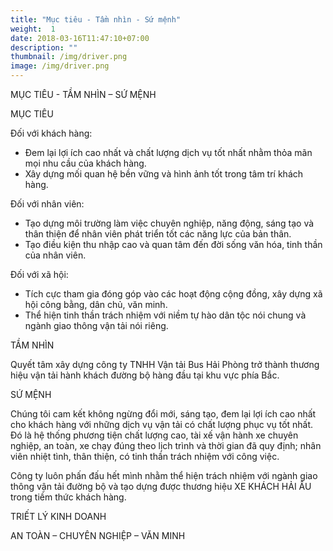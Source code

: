 ```yaml
---
title: "Mục tiêu - Tầm nhìn - Sứ mệnh"
weight:  1
date: 2018-03-16T11:47:10+07:00
description: ""
thumbnail: /img/driver.png
image: /img/driver.png
---
```

<p class="b tc">MỤC TIÊU - TẦM NHÌN – SỨ MỆNH</p>

<p class="b tc">MỤC TIÊU</p>
<p class="tl b">Đối với khách hàng:</p>
<ul>
	<li>Đem lại lợi ích cao nhất và chất lượng dịch vụ tốt nhất nhằm thỏa mãn mọi nhu cầu của khách hàng.</li>
	<li>Xây dựng mối quan hệ bền vững và hình ảnh tốt trong tâm trí khách hàng.</li>
</ul>
 
<p class="tl b">Đối với nhân viên:</p>
<ul>
	<li>Tạo dựng môi trường làm việc chuyên nghiệp, năng động, sáng tạo và thân thiện để nhân viên phát triển tốt các năng lực của bản thân.</li>
	<li>Tạo điều kiện thu nhập cao và quan tâm đến đời sống văn hóa, tinh thần của nhân viên.</li>
</ul>

<p class="tl b">Đối với xã hội:</p>
<ul>
  <li>Tích cực tham gia đóng góp vào các hoạt động cộng đồng, xây dựng xã hội công bằng, dân chủ, văn minh.</li>
  <li>Thể hiện tinh thần trách nhiệm với niềm tự hào dân tộc nói chung và ngành giao thông vận tải nói riêng.</li>
</ul>

<p class="b tc bt b--blue pt3">TẦM NHÌN</p>
<p class="tj">Quyết tâm xây dựng công ty TNHH Vận tải Bus Hải Phòng trở thành thương hiệu vận tải hành khách đường bộ hàng đầu tại khu vực phía Bắc.</p>


<p class="b tc bt b--blue pt3">SỨ MỆNH</p>
<p class="tj">
  Chúng tôi cam kết không ngừng đổi mới, sáng tạo, đem lại lợi ích cao nhất cho khách hàng với những dịch vụ vận tải có chất lượng phục vụ tốt nhất. Đó là hệ thống phương tiện chất lượng cao, tài xế vận hành xe chuyên nghiệp, an toàn, xe chạy đúng theo lịch trình và thời gian đã quy định; nhân viên nhiệt tình, thân thiện, có tinh thần trách nhiệm với công việc.
</p>
<p class="tj bb b--blue pb3">
  Công ty luôn phấn đấu hết mình nhằm thể hiện trách nhiệm với ngành giao thông vận tải đường bộ và tạo dựng được thương hiệu  XE KHÁCH HẢI ÂU trong tiềm thức khách hàng.
</p>

<p class="tc b">TRIẾT LÝ KINH DOANH</p>
<p class="tc b">AN TOÀN – CHUYÊN NGHIỆP – VĂN MINH</p>